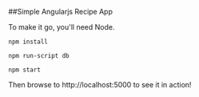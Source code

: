 ##Simple Angularjs Recipe App

To make it go, you'll need Node.

`npm install`

`npm run-script db`


`npm start`

Then browse to http://localhost:5000 to see it in action!